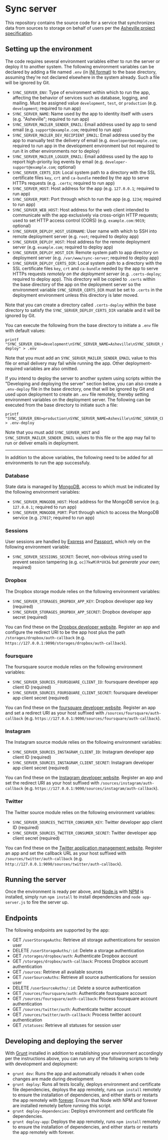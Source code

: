 # Sync server

This repository contains the source code for a service that synchronizes data from sources to storage on behalf of users per the [Asheville project specification](https://github.com/asheville/spec).

## Setting up the environment

The code requires several environment variables either to run the server or deploy it to another system. The following environment variables can be declared by adding a file named `.env` (in [INI format](https://en.wikipedia.org/wiki/INI_file)) to the base directory, assuming they're not declared elsewhere in the system already. Such a file will be ignored by Git.

- `SYNC_SERVER_ENV`: Type of environment within which to run the app, affecting the behavior of services such as database, logging, and mailing. Must be assigned value `development`, `test`, or `production` (e.g. `development`; required to run app)
- `SYNC_SERVER_NAME`: Name used by the app to identity itself with users (e.g. "Asheville"; required to run app)
- `SYNC_SERVER_MAILER_SENDER_EMAIL`: Email address used by app to send email (e.g. `support@example.com`; required to run app)
- `SYNC_SERVER_MAILER_DEV_RECIPIENT_EMAIL`: Email address used by the app to manually test the delivery of email (e.g. `developer@example.com`; required to run app in the development environment but not required to run it in other environments nor to deploy)
- `SYNC_SERVER_MAILER_LOGGER_EMAIL`: Email address used by the app to report high-priority log events by email (e.g. `developer-support@example.com`; optional)
- `SYNC_SERVER_CERTS_DIR`: Local system path to a directory with the SSL certificate files `key`, `crt` and `ca-bundle` needed by the app to serve HTTPs requests (e.g. `.certs`; required to run app)
- `SYNC_SERVER_HOST`: Host address for the app (e.g. `127.0.0.1`; required to run app)
- `SYNC_SERVER_PORT`: Port through which to run the app (e.g. `1234`; required to run app)
- `SYNC_SERVER_WEB_HOST`: Host address for the web client intended to communicate with the app exclusively via cross-origin HTTP requests; used to set HTTP access control (CORS) (e.g. `example.com:9019`; optional)
- `SYNC_SERVER_DEPLOY_HOST_USERNAME`: User name with which to SSH into remote deployment server (e.g. `root`; required to deploy app)
- `SYNC_SERVER_DEPLOY_HOST`: Host address for the remote deployment server (e.g. `example.com`; required to deploy app)
- `SYNC_SERVER_DEPLOY_HOST_DIR`: Remote system path to app directory on deployment server (e.g. `/var/www/sync-server`; required to deploy app)
- `SYNC_SERVER_DEPLOY_CERTS_DIR`: Local system path to a directory with the SSL certificate files `key`, `crt` and `ca-bundle` needed by the app to serve HTTPs requests *remotely on the deployment server* (e.g. `.certs-deploy`; required to deploy app). This directory will be copied to `.certs` within the base directory of the app on the deployment server so the environment variable `SYNC_SERVER_CERTS_DIR` must be set to `.certs` in the deployment environment unless this directory is later moved.

Note that you can create a directory called `.certs-deploy` within the base directory to satisfy the `SYNC_SERVER_DEPLOY_CERTS_DIR` variable and it will be ignored by Git.

You can execute the following from the base directory to initiate a `.env` file with default values:

```
printf "SYNC_SERVER_ENV=development\nSYNC_SERVER_NAME=Asheville\nSYNC_SERVER_CERTS_DIR=.certs\nSYNC_SERVER_HOST=127.0.0.1\nSYNC_SERVER_PORT=4201\nSYNC_SERVER_DEPLOY_CERTS_DIR=.certs-deploy" > .env
```

Note that you must add an `SYNC_SERVER_MAILER_SENDER_EMAIL` value to this file or email delivery may fail while running the app. Other deployment-required variables are also omitted.

If you intend to deploy the server to another system using scripts within the "Developing and deploying the server" section below, you can also create a `.env-deploy` file in the base directory, one that will be ignored by Git and used upon deployment to create an `.env` file remotely, thereby setting environment variables on the deployment server. The following can be executed from the base directory to initiate such a file:

```
printf "SYNC_SERVER_ENV=production\nSYNC_SERVER_NAME=Asheville\nSYNC_SERVER_CERTS_DIR=.certs\nSYNC_SERVER_PORT=4201" > .env-deploy
```

Note that you must add `SYNC_SERVER_HOST` and `SYNC_SERVER_MAILER_SENDER_EMAIL` values to this file or the app may fail to run or deliver emails in deployment.

---

In addition to the above variables, the following need to be added for all environments to run the app successfuly.

### Database

State data is managed by [MongoDB](http://www.mongodb.org/), access to which must be indicated by the following environment variables:

- `SYNC_SERVER_MONGODB_HOST`: Host address for the MongoDB service (e.g. `127.0.0.1`; required to run app)
- `SYNC_SERVER_MONGODB_PORT`: Port through which to access the MongoDB service (e.g. `27017`; required to run app)

### Sessions

User sessions are handled by [Express](http://expressjs.com/) and [Passport](http://passportjs.org/), which rely on the following environment variable:

- `SYNC_SERVER_SESSIONS_SECRET`: Secret, non-obvious string used to prevent session tampering (e.g. `oc]7kwM)R*UX3&` but *generate your own*; required)

### Dropbox

The Dropbox storage module relies on the following environment variables:

- `SYNC_SERVER_STORAGES_DROPBOX_APP_KEY`: Dropbox developer app key (required)
- `SYNC_SERVER_STORAGES_DROPBOX_APP_SECRET`: Dropbox developer app secret (required) 

You can find these on the [Dropbox developer website](https://dropbox.com/developers/apps). Register an app and configure the redirect URI to be the app host plus the path `/storages/dropbox/auth-callback` (e.g. `https://127.0.0.1:9090/storages/dropbox/auth-callback`).

### foursquare

The foursquare source module relies on the following environment variables:

- `SYNC_SERVER_SOURCES_FOURSQUARE_CLIENT_ID`: foursquare developer app client ID (required)
- `SYNC_SERVER_SOURCES_FOURSQUARE_CLIENT_SECRET`: foursquare developer app client secret (required)

You can find these on the [foursquare developer website](https://foursquare.com/developers/apps). Register an app and set a redirect URI as your host suffixed with `/sources/foursquare/auth-callback` (e.g. `https://127.0.0.1:9090/sources/foursquare/auth-callback`).

### Instagram

The Instagram source module relies on the following environment variables:

- `SYNC_SERVER_SOURCES_INSTAGRAM_CLIENT_ID`: Instagram developer app client ID (required)
- `SYNC_SERVER_SOURCES_INSTAGRAM_CLIENT_SECRET`: Instagram developer app client secret (required)

You can find these on the [Instagram developer website](https://instagram.com/developer). Register an app and set the redirect URI as your host suffixed with `/sources/instagram/auth-callback` (e.g. `https://127.0.0.1:9090/sources/instagram/auth-callback`).

### Twitter

The Twitter source module relies on the following environment variables:

- `SYNC_SERVER_SOURCES_TWITTER_CONSUMER_KEY`: Twitter developer app client ID (required)
- `SYNC_SERVER_SOURCES_TWITTER_CONSUMER_SECRET`: Twitter developer app client secret (required)

You can find these on the [Twitter application management website](https://apps.twitter.com/). Register an app and set the callback URL as your host suffixed with `/sources/twitter/auth-callback` (e.g. `http://127.0.0.1:9090/sources/twitter/auth-callback`).

## Running the server

Once the environment is ready per above, and [Node.js](http://nodejs.org/) with [NPM](https://www.npmjs.com/) is installed, simply run `npm install` to install dependencies and `node app-server.js` to fire the server up.

## Endpoints

The following endpoints are supported by the app:

- GET `/userStorageAuths`: Retrieve all storage authentications for session user
- DELETE `/userStorageAuths/:id`: Delete a storage authentication
- GET `/storages/dropbox/auth`: Authenticate Dropbox account
- GET `/storages/dropbox/auth-callback`: Process Dropbox account authentication
- GET `/sources`: Retrieve all available sources
- GET `/userSourceAuths`: Retrieve all source authentications for session user
- DELETE `/userSourceAuths/:id`: Delete a source authentication
- GET `/sources/foursquare/auth`: Authenticate foursquare account
- GET `/sources/foursquare/auth-callback`: Process foursquare account authentication
- GET `/sources/twitter/auth`: Authenticate twitter account
- GET `/sources/twitter/auth-callback`: Process twitter account authentication
- GET `/statuses`: Retrieve all statuses for session user

## Developing and deploying the server

With [Grunt](gruntjs.com) installed in addition to establishing your environment accordingly per the instructions above, you can run any of the following scripts to help with development and deployment:

- `grunt dev`: Runs the app and automatically reloads it when code changes are made during development
- `grunt deploy`: Runs all tests locally, deploys environment and certificate file dependencies, deploys the app remotely, runs `npm install` remotely to ensure the installation of dependencies, and either starts or restarts the app remotely with [forever](https://github.com/foreverjs/forever). Ensure that Node with NPM and forever are installed remotely before running this script.
- `grunt deploy-dependencies`: Deploys environment and certificate file dependencies.
- `grunt deploy-app`: Deploys the app remotely, runs `npm install` remotely to ensure the installation of dependencies, and either starts or restarts the app remotely with forever.